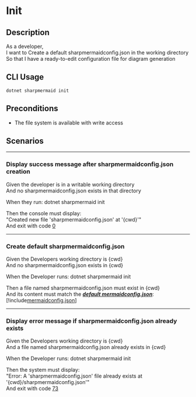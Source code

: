 # Init

## Description

As a developer,  
I want to Create a default sharpmermaidconfig.json in the working directory  
So that  I have a ready-to-edit configuration file for diagram generation

## CLI Usage

```shell
dotnet sharpmermaid init
```

## Preconditions

- The file system is available with write access

## Scenarios

---

### Display success message after sharpmermaidconfig.json creation

Given the developer is in a writable working directory  
And no sharpmermaidconfig.json exists in that directory

When they run: dotnet sharpmermaid init

Then the console must display:  
"Created new file 'sharpmermaidconfig.json' at '{cwd}'"  
And exit with code [0](<xref:features.process-exit#0---success>)

---

### Create default sharpmermaidconfig.json

Given the Developers working directory is {cwd}  
And no sharpmermaidconfig.json exists in {cwd}  

When the Developer runs: dotnet sharpmermaid init  

Then a file named sharpmermaidconfig.json must exist in {cwd}  
And its content must match the [***default mermaidconfig.json***](xref:mermaidconfig.default):
[!include[mermaidconfig.json](../../docs/sharpmermaidconfig/default.md)]

---

### Display error message if sharpmermaidconfig.json already exists

Given the Developers working directory is {cwd}  
And a file named sharpmermaidconfig.json already exists in {cwd}  

When the Developer runs: dotnet sharpmermaid init  

Then the system must display:  
"Error: A 'sharpmermaidconfig.json' file already exists at '{cwd}/sharpmermaidconfig.json'"  
And exit with code [73](<xref:features.process-exit#73---file-already-exists>)
